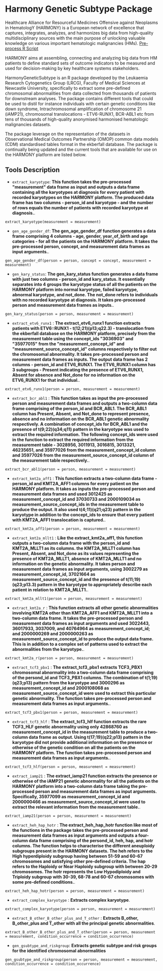 # Harmony Genetic Subtype Package

Healthcare Alliance for Resourceful Medicines Offensive against Neoplasms in HematologY (HARMONY) is a European network of excellence that captures, integrates, analyzes, and harmonizes big data from high-quality multidisciplinary sources with the main purpose of unlocking valuable knowledge on various important hematologic malignancies (HMs). [Pre-process R Script](../blob/main/data-raw/preprocess_datasets.R)

HARMONY aims at assembling, connecting and analyzing big data from HM patients to define standard sets of outcome indicators to be measured and used for decision-making by key healthcare systems stakeholders.

HarmonyGeneticSubtype is an R package developed by the Leukaemia Research Cytogenetics Group (LRCG), Faculty of Medical Sciences at Newcastle University, specifically to extract some pre-defined chromosomal abnormalities from data collected from thousands of patients for downstream analyses. The package contains different tools that could be used to distil for instance individuals with certain genetic conditions like down syndrome, Intrachromosomal amplification of chromosome 21 (iAMP21), chromosomal translocations - ETV6-RUNX1, BCR-ABL1 etc from tens of thousands of high-quality anonymised harmonised hematologic malignancies datasets.

The package leverage on the representation of the datasets in Observational Medical Outcomes Partnership (OMOP) common data models (CDM) standardised tables format in the ekberfall database. The package is continually being updated and the current tools that are available for use on the HARMONY platform are listed below. 


## Tools Description

* `extract_karyotype`: **This function takes the pre-processed "measurement" data frame as input and outputs a data frame containing all the karyotypes at diagnosis for every patient with recorded karyotypes on the HARMONY platform. The produced data frame has two columns - person_id and karyotype - and the number of rows equals the number of patients with recorded karyotype at diagnosis.**.
```
extract_karyotype(measurement = measurement)
```
* `gen_age_gender_df`: **The gen_age_gender_df function generates a data frame comprising 4 columns - age, gender, year_of_birth and age categories - for all the patients on the HARMONY platform. It takes the pre-processed person, concept, and measurement data frames as input arguments.**. 

~~~
gen_age_gender_df(person = person, concept = concept, measurement = measurement)
~~~

* `gen_kary_status`: **The gen_kary_status function generates a data frame with just two columns - person_id and kary_status. It essentially separates into 4 groups the karyotype status of all the patients on the HARMONY platform into normal karyotype, failed karyotype, abnormal karyotype, and not_done. The not_done refers to individuals with no recorded karyotype at diagnosis. It takes pre-processed person and measurement data frames as inputs.**.
~~~
gen_kary_status(person = person, measurement = measurement)
~~~

* `extract_etv6_runx1` : **The extract_etv6_runx1 function extracts patients with ETV6::RUNX1 - t(12;21)(p13;q22.3) - translocation from the ekberfall database on the HARMONY platform, precisely from the measurement table using the concept_ids "3036903" and "35977015" from the "measurement_concept_id" and "measurement_source_concept_id" columns respectively to filter out the chromosomal abnormality. It takes pre-processed person and measurement data frames as inputs. The output data frame has 2 columns - person_id and ETV6_RUNX1. The ETV6_RUNX1 column has 3 subgroups - Present indicating the presence of ETV6_RUNX1, Absent for absence and Not_done for no information on the ETV6_RUNX1 for that individual.**.
~~~
extract_etv6_runx1(person = person, measurement = measurement)
~~~

* `extract_bcr_abl1` : **This function takes as input the pre-processed person and measurement data frames and outputs a two-column data frame comprising of the person_id and BCR_ABL1. The BCR_ABL1 column has Present, Absent, and Not_done to represent presence, absence and no information on the BCR_ABL1 genetic abnormality respectively. A combination of concept_ids for BCR_ABL1 and the presence of t(9;22)(q34;q11) pattern in the karyotype was used to extract the required information. The following concept_ids were used in the function to extract the required information from the measurement table - 3028956, 3011913, 3016815, 3013321, 46235651, and 35977026 from the measurement_concept_id column and 35977026 from the measurement_source_concept_id column of the measurement table respectively.**.
~~~
extract_bcr_abl1(person = person, measurement = measurement)
~~~

* `extract_kmt2a_aff1` : **This function extracts a two-column data frame - person_id and KMT2A_AFF1 columns for every patient on the HARMONY platform. It takes as inputs the pre-processed person and measurement data frames and used 3012425 as measurement_concept_id and 37030733 and 2000109034 as measurement_source_concept_ids in the measurement table to produce the output. It also used t(4;11)(q21;q23) pattern in the karyotype in addition to the concept_ids to ensure that every patient with KMT2A_AFF1 translocation is captured.**.
~~~
extract_kmt2a_aff1(person = person, measurement = measurement)
~~~

* `extract_kmt2a_mllt1` : **Like the extract_kmt2a_aff1, this function outputs a two-column data frame with the person_id and KMT2A_MLLT1 as its columns. the KMT2A_MLLT1 column has Present, Absent, and Not_done as its values representing the presence of KMT2A_MLLT1, absence of KMT2A_MLLT1 and no information on the genetic abnormality. It takes person and measurement data frames as input arguments, using 3002279 as measurement_concept_id, 37021664 as measurement_source_concept_id and the presence of t(11;19)(q23;p13.3) pattern in the karyotype to appropriately describe each patient in relation to KMT2A_MLLT1.**.
~~~
extract_kmt2a_mllt1(person = person, measurement = measurement)
~~~

* `extract_kmt2a_r` : **This function extracts all other genetic abnormalities involving KMT2A other than KMT2A_AFF1 and KMT2A_MLLT1 into a two-column data frame. It takes the pre-processed person and measurement data frames as input arguments and used 3022443, 36017933, 3037009, and 40764964 as measurement_concept_id; and 2000000269 and 2000000263 as measurement_source_concept_id to produce the output data frame. This is in addition to a complex set of patterns used to extract the abnormalities from the karyotype.**.
~~~
extract_kmt2a_r(person = person, measurement = measurement)
~~~

* `extract_tcf3_pbx1` : **The extract_tcf3_pbx1 extracts TCF3_PBX1 chromosomal abnormality into a two-column data frame comprising of the persond_id and   TCF3_PBX1 columns. The combination of t(1;19)(q23;p13) pattern from the karyotype and 3000296 as measurement_concept_id and 2000108068 as measurement_source_concept_id were used to extract this particular genetic abnormality. The function takes pre-processed person and measurement data frames as input arguments.**.
~~~
extract_tcf3_pbx1(person = person, measurement = measurement)
~~~

* `extract_tcf3_hlf` : **The extract_tcf3_hlf function extracts the rare TCF3_HLF genetic abnormality using only 42868760 as measurement_concept_id in the measurement table to produce a two-column data frame as output. Using t(17;19)(q22;p13) pattern in the karyotype did not provide additional information on the presence or otherwise of the genetic condition on all the patients on the HARMONY platform. The function takes pre-processed person and measurement data frames as input arguments.**.
~~~
extract_tcf3_hlf(person = person, measurement = measurement)
~~~

* `extract_iamp21` : **The extract_iamp21 function extracts the presence or otherwise of the iAMP21 genetic abnormality for all the patients on the HARMONY platform into a two-column data frame taking the pre-processed person and measurement data frames as input arguments. Specifically, 35977099 as measurement_concept_id and 2000000466 as measurement_source_concept_id were used to extract the relevant information from the measurement table.**.
~~~
extract_iamp21(person = person, measurement = measurement)
~~~

* `extract_heh_hap_hotr` : **The extract_heh_hap_hotr function like most of the functions in the package takes the pre-processed person and measurement data frames as input arguments and outputs a four-column data frame comprising of the persond_id, heh, hap, and hotr columns. The function helps to characterise the different aneuploidy subgroups present in the HARMONY datasets. The heh refers to the High hyperdiploidy subgroup having between 51-59 and 60-67 chromosomes and satisfying other pre-defined criteria. The hap refers to the Haploidy or Near Haploidy subgroup with between 20-29 chromosomes. The hotr represents the Low Hypodiploidy and Triploidy subgroup with 30-39, 68-78 and 60-67 chromosomes with some pre-defined conditions.**.
~~~
extract_heh_hap_hotr(person = person, measurement = measurement)
~~~

* `extract_complex_karyotype` : **Extracts complex karyotype**.
~~~
extract_complex_karyotype(person = person, measurement = measurement)
~~~

* `extract_B_other_B_other_plus_and_T_other` : **Extracts  B_other, B_other_plus and T_other with all the principal genetic abnormalities**.
~~~
extract_B_other_B_other_plus_and_T_other(person = person, measurement = measurement, condition_occurrence = condition_occurrence)
~~~

* `gen_gsubtype_and_riskgroup`: **Extracts genetic subtype and risk groups for the identified chromosomal abnormalities**
~~~
gen_gsubtype_and_riskgroup(person = person, measurement = measurement, condition_occurrence = condition_occurrence)
~~~
